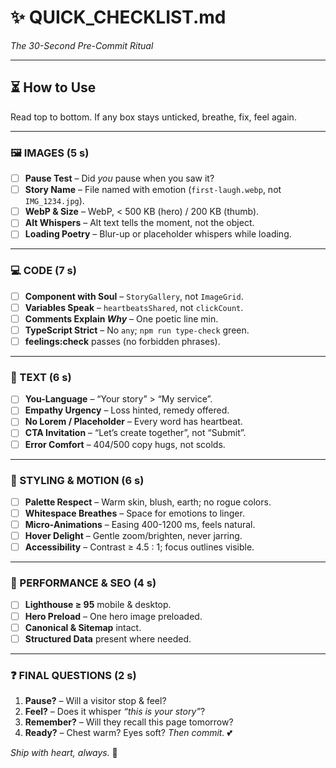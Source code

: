 # ✨ QUICK_CHECKLIST.md  
*The 30-Second Pre-Commit Ritual*

---

## ⏳ How to Use  
Read top to bottom. If any box stays unticked, breathe, fix, feel again.

---

### 🖼️ IMAGES (5 s)  
- [ ] **Pause Test** – Did *you* pause when you saw it?  
- [ ] **Story Name** – File named with emotion (`first-laugh.webp`, not `IMG_1234.jpg`).  
- [ ] **WebP & Size** – WebP, < 500 KB (hero) / 200 KB (thumb).  
- [ ] **Alt Whispers** – Alt text tells the moment, not the object.  
- [ ] **Loading Poetry** – Blur-up or placeholder whispers while loading.

---

### 💻 CODE (7 s)  
- [ ] **Component with Soul** – `StoryGallery`, not `ImageGrid`.  
- [ ] **Variables Speak** – `heartbeatsShared`, not `clickCount`.  
- [ ] **Comments Explain *Why*** – One poetic line min.  
- [ ] **TypeScript Strict** – No `any`; `npm run type-check` green.  
- [ ] **feelings:check** passes (no forbidden phrases).

---

### 📝 TEXT (6 s)  
- [ ] **You-Language** – “Your story” > “My service”.  
- [ ] **Empathy Urgency** – Loss hinted, remedy offered.  
- [ ] **No Lorem / Placeholder** – Every word has heartbeat.  
- [ ] **CTA Invitation** – “Let’s create together”, not “Submit”.  
- [ ] **Error Comfort** – 404/500 copy hugs, not scolds.

---

### 🎨 STYLING & MOTION (6 s)  
- [ ] **Palette Respect** – Warm skin, blush, earth; no rogue colors.  
- [ ] **Whitespace Breathes** – Space for emotions to linger.  
- [ ] **Micro-Animations** – Easing 400-1200 ms, feels natural.  
- [ ] **Hover Delight** – Gentle zoom/brighten, never jarring.  
- [ ] **Accessibility** – Contrast ≥ 4.5 : 1; focus outlines visible.

---

### 🚀 PERFORMANCE & SEO (4 s)  
- [ ] **Lighthouse ≥ 95** mobile & desktop.  
- [ ] **Hero Preload** – One hero image preloaded.  
- [ ] **Canonical & Sitemap** intact.  
- [ ] **Structured Data** present where needed.

---

### ❓ FINAL QUESTIONS (2 s)  
1. **Pause?** – Will a visitor stop & feel?  
2. **Feel?** – Does it whisper *“this is your story”*?  
3. **Remember?** – Will they recall this page tomorrow?  
4. **Ready?** – Chest warm? Eyes soft? *Then commit.* 💕

*Ship with heart, always.* 💝
